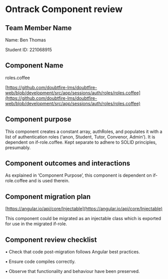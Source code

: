 # Ontrack Component review

## Team Member Name

Name: Ben Thomas

Student ID: 221068915

## Component Name

roles.coffee

[https://github.com/doubtfire-lms/doubtfire-web/blob/development/src/app/sessions/auth/roles/roles.coffee](https://github.com/doubtfire-lms/doubtfire-web/blob/development/src/app/sessions/auth/roles/roles.coffee)

## Component purpose

This component creates a constant array, authRoles, and populates it with a list of authentication
roles (‘anon, Student, Tutor, Convenor, Admin’). It is dependent on if-role.coffee. Kept separate to
adhere to SOLID principles, presumably.

## Component outcomes and interactions

As explained in ‘Component Purpose’, this component is dependent on if-role.coffee and is used
therein.

## Component migration plan

[https://angular.io/api/core/Injectable](https://angular.io/api/core/Injectable)

This component could be migrated as an injectable class which is exported for use in the migrated
if-role.

## Component review checklist

• Check that code post-migration follows Angular best practices.

• Ensure code compiles correctly.

• Observe that functionality and behaviour have been preserved.
